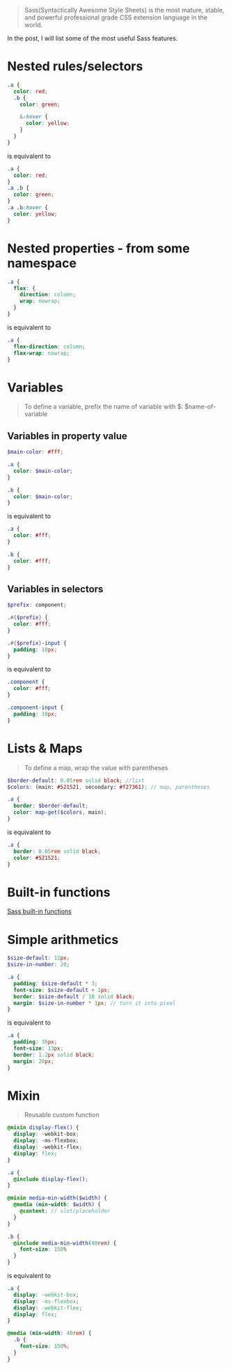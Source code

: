 > Sass(Syntactically Awesome Style Sheets) is the most mature, stable, and powerful professional grade CSS extension language in the world.

In the post, I will list some of the most useful Sass features. 

# Nested rules/selectors

```scss
.a {
  color: red;
  .b {
    color: green;

    &:hover {
      color: yellow;
    }
  }
}
```

is equivalent to 

```css
.a {
  color: red;
}
.a .b {
  color: green;
}
.a .b:hover {
  color: yellow;
}
```

# Nested properties - from some namespace

```scss
.a {
  flex: {
    direction: column;
    wrap: nowrap;
  }
}
```

is equivalent to 

```css
.a {
  flex-direction: column;
  flex-wrap: nowrap;
}
```


# Variables

> To define a variable, prefix the name of variable with $: $name-of-variable

## Variables in property value

```scss
$main-color: #fff;

.a {
  color: $main-color;
}

.b {
  color: $main-color;
}
```

is equivalent to 

```css
.a {
  color: #fff;
}

.b {
  color: #fff;
}
```

## Variables in selectors

```scss
$prefix: component;

.#{$prefix} {
  color: #fff;
}

.#{$prefix}-input {
  padding: 10px;
}
```

is equivalent to

```css
.component {
  color: #fff;
}

.component-input {
  padding: 10px;
}
```

# Lists & Maps

> To define a map, wrap the value with parentheses 

```scss
$border-default: 0.05rem solid black; //list
$colors: (main: #521521, secondary: #f27361); // map, parentheses

.a {
  border: $border-default;
  color: map-get($colors, main);
}
```

is equivalent to

```css
.a {
  border: 0.05rem solid black;
  color: #521521;
}
```

# Built-in functions

[Sass built-in functions](https://sass-lang.com/documentation/functions)

# Simple arithmetics

```scss
$size-default: 12px;
$size-in-number: 20;

.a {
  padding: $size-default * 3;
  font-size: $size-default + 1px;
  border: $size-default / 10 solid black;
  margin: $size-in-number * 1px; // turn it into pixel
}
```

is equivalent to

```css
.a {
  padding: 36px;
  font-size: 13px;
  border: 1.2px solid black;
  margin: 20px;
}
```

# Mixin

> Reusable custom function

```scss
@mixin display-flex() {
  display: -webkit-box;
  display: -ms-flexbox;
  display: -webkit-flex;
  display: flex;
}

.a {
  @include display-flex();
}

@mixin media-min-width($width) {
  @media (min-width: $width) {
    @content; // slot/placeholder
  }
}

.b {
  @include media-min-width(40rem) {
    font-size: 150%
  }
}
```

is equivalent to

```css
.a {
  display: -webkit-box;
  display: -ms-flexbox;
  display: -webkit-flex;
  display: flex;
}

@media (min-width: 40rem) {
  .b {
    font-size: 150%;
  }
}
```